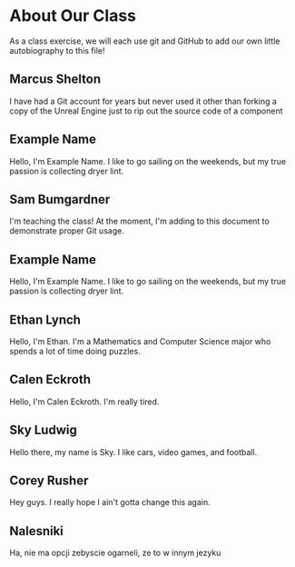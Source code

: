# About Our Class
As a class exercise, we will each use git and GitHub to add our own little autobiography to this file!

## Marcus Shelton
I have had a Git account for years but never used it other than forking a copy of the Unreal Engine just to rip out the source code of a component

## Example Name
Hello, I'm Example Name. I like to go sailing on the weekends, but my true passion is collecting dryer lint.

## Sam Bumgardner
I'm teaching the class! At the moment, I'm adding to this document to demonstrate proper Git usage.

## Example Name
Hello, I'm Example Name. I like to go sailing on the weekends, but my true passion is collecting dryer lint.

## Ethan Lynch
Hello, I'm Ethan. I'm a Mathematics and Computer Science major who spends a lot of time doing puzzles.

## Calen Eckroth
Hello, I'm Calen Eckroth. I'm really tired.






## Sky Ludwig
Hello there, my name is Sky. I like cars, video games, and football.

## Corey Rusher
Hey guys. I really hope I ain't gotta change this again.

## Nalesniki
Ha, nie ma opcji zebyscie ogarneli, ze to w innym jezyku

